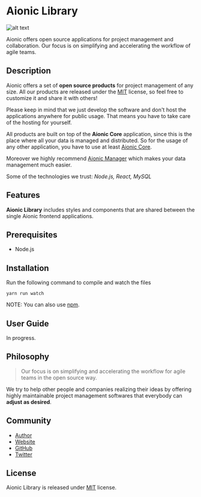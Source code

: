 # Aionic Library

![alt text](https://avatars0.githubusercontent.com/u/42389304?s=100&v=4 'Aionic Logo')

Aionic offers open source applications for project management and collaboration. Our focus is on simplifying and accelerating the workflow of agile teams.

## Description

Aionic offers a set of **open source products** for project management of any size. All our products are released under the [MIT](https://opensource.org/licenses/MIT) license, so feel free to customize it and share it with others!

Please keep in mind that we just develop the software and don't host the applications anywhere for public usage. That means you have to take care of the hosting for yourself.

All products are built on top of the **Aionic Core** application, since this is the place where all your data is managed and distributed. So for the usage of any other application, you have to use at least [Aionic Core](https://github.com/Aionic-Apps/aionic-core/).

Moreover we highly recommend [Aionic Manager](https://github.com/Aionic-Apps/aionic-manager/) which makes your data management much easier.

Some of the technologies we trust: _Node.js, React, MySQL_

## Features

**Aionic Library** includes styles and components that are shared between the single Aionic frontend applications.

## Prerequisites

- Node.js

## Installation

Run the following command to compile and watch the files

```
yarn run watch
```

NOTE: You can also use [npm](https://www.npmjs.com/).

## User Guide

In progress.

## Philosophy

> Our focus is on simplifying and accelerating the workflow for agile teams in the open source way.

We try to help other people and companies realizing their ideas by offering highly maintainable project management softwares that everybody can **adjust as desired**.

## Community

- [Author](https://github.com/larswaechter)
- [Website](https://aionic-apps.com)
- [GitHub](https://github.com/Aionic-Apps)
- [Twitter](https://twitter.com/AionicApps)

## License

Aionic Library is released under [MIT](https://github.com/Aionic-Apps/aionic-library/blob/master/LICENSE) license.
